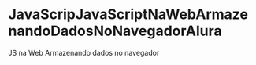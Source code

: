 # JavaScripJavaScriptNaWebArmazenandoDadosNoNavegadorAlura
JS na Web Armazenando dados no navegador
